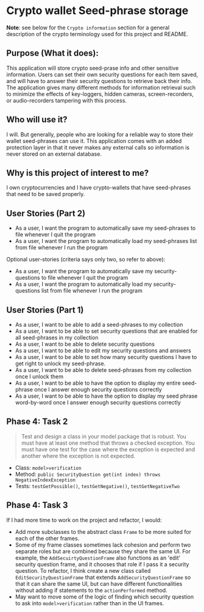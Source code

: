 # Crypto wallet Seed-phrase storage

**Note**: see below for the `Crypto information` section for a general description of the crypto terminology used for this project and README. 

## Purpose (What it does):
This application will store crypto seed-prase info and other sensitive information. Users can set their own security questions for each item saved, and will have to answer their security questions to retrieve back their info. The application gives many different methods for information retrieval such to minimize the effects of key-loggers, hidden cameras, screen-recorders, or audio-recorders tampering with this process. 

## Who will use it?
I will. But generally, people who are looking for a reliable way to store their wallet seed-phrases can use it. This application comes with an added protection layer in that it never makes any external calls so information is never stored on an external database. 

## Why is this project of interest to me?
I own cryptocurrencies and I have crypto-wallets that have seed-phrases that need to be saved properly. 

## User Stories (Part 2)
- As a user, I want the program to automatically save my seed-phrases to file whenever I quit the program
- As a user, I want the program to automatically load my seed-phrases list from file whenever I run the program

Optional user-stories (criteria says only two, so refer to above):
- As a user, I want the program to automatically save my security-questions to file whenever I quit the program
- As a user, I want the program to automatically load my security-questions list from file whenever I run the program

## User Stories (Part 1)
- As a user, I want to be able to add a seed-phrases to my collection
- As a user, I want to be able to set security questions that are enabled for all seed-phrases in my collection
- As a user, I want to be able to delete security questions
- As a user, I want to be able to edit my security questions and answers
- As a user, I want to be able to set how many security questions I have to get right to unlock my seed-phrase. 
- As a user, I want to be able to delete seed-phrases from my collection once I unlock them
- As a user, I want to be able to have the option to display my entire seed-phrase once I answer enough security questions correctly
- As a user, I want to be able to have the option to display my seed phrase word-by-word once I answer enough security questions correctly

## Phase 4: Task 2
> Test and design a class in your model package that is robust.  You must have at least one method that throws a checked exception.  You must have one test for the case where the exception is expected and another where the exception is not expected.

- Class: `model>verification`
- Method: `public SecurityQuestion get(int index) throws NegativeIndexException`
- Tests: `testGetPossible()`, `testGetNegative()`, `testGetNegativeTwo`

## Phase 4: Task 3
If I had more time to work on the project and refactor, I would:
- Add more subclasses to the abstract class `Frame` to be more suited for each of the other frames. 
- Some of my frame classes sometimes lack cohesion and perform two separate roles but are combined because they share the same UI. For example, the `AddSecuirtyQuestionFrame` also functions as an 'edit' security question frame, and it chooses that role if I pass it a security question. To refactor, I think create a new class called `EditSecurityQuestionFrame` that extends `AddSecurityQuestionFrame` so that it can share the same UI, but can have different functionalities without adding if statements to the `actionPerformed` method. 
- May want to move some of the logic of finding which security question to ask into `model>verification` rather than in the UI frames. 
